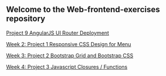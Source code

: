 ## Welcome to the Web-frontend-exercises repository

[Project 9 AngularJS UI Router Deployment](https://hillsbr1.github.io/web-frontend-exercises/9-ng4/)

[Week 2: Project 1 Responsive CSS Design for Menu](https://hillsbr1.github.io/web-frontend-exercises/2-responsive-css-menu/)

[Week 3: Project 2 Bootstrap Grid and Bootstrap CSS](https://hillsbr1.github.io/web-frontend-exercises/3-bootstrap-grid/)

[Week 4: Project 3 Javascript Closures / Functions](https://hillsbr1.github.io/web-frontend-exercises/4-js-intro/)
